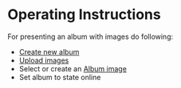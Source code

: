 # Operating Instructions

For presenting an album with images do following:

* [Create new album](the-user-side/create-new-album.md)
* [Upload images](https://github.com/XoopsDocs/wggallery-tutorial/tree/970974041b371931e9142e26945f03af9877c0f0/english/upload_images.md)
* Select or create an [Album image](the-user-side/album-image.md)
* Set album to state online

